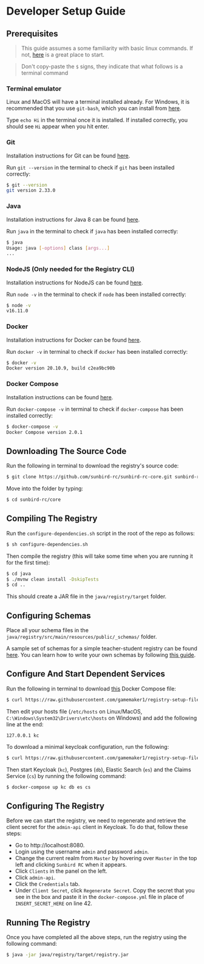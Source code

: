 # Developer Setup Guide

## Prerequisites

> This guide assumes a some familiarity with basic linux commands. If not,
> [here](https://ubuntu.com/tutorials/command-line-for-beginners#1-overview) is
> a great place to start.

> Don't copy-paste the `$` signs, they indicate that what follows is a terminal
> command

### Terminal emulator

Linux and MacOS will have a terminal installed already. For Windows, it is
recommended that you use `git-bash`, which you can install from
[here](https://git-scm.com/download/win).

Type `echo Hi` in the terminal once it is installed. If installed correctly, you
should see `Hi` appear when you hit enter.

### Git

Installation instructions for Git can be found
[here](https://github.com/git-guides/install-git).

Run `git --version` in the terminal to check if `git` has been installed
correctly:

```sh
$ git --version
git version 2.33.0
```

### Java

Installation instructions for Java 8 can be found
[here](https://docs.oracle.comjavase/8/docs/technotes/guides/install/install_overview.html).

Run `java` in the terminal to check if `java` has been installed correctly:

```sh
$ java
Usage: java [-options] class [args...]
...
```

### NodeJS (Only needed for the Registry CLI)

Installation instructions for NodeJS can be found
[here](https://nodejs.org/en/download/package-manager/).

Run `node -v` in the terminal to check if `node` has been installed correctly:

```sh
$ node -v
v16.11.0
```

### Docker

Installation instructions for Docker can be found
[here](https://docs.docker.com/engine/install/).

Run `docker -v` in terminal to check if `docker` has been installed correctly:

```sh
$ docker -v
Docker version 20.10.9, build c2ea9bc90b
```

### Docker Compose

Installation instructions can be found
[here](https://docs.docker.com/engine/install/).

Run `docker-compose -v` in terminal to check if `docker-compose` has been
installed correctly:

```sh
$ docker-compose -v
Docker Compose version 2.0.1
```

## Downloading The Source Code

Run the following in terminal to download the registry's source code:

```sh
$ git clone https://github.com/sunbird-rc/sunbird-rc-core.git sunbird-rc/core
```

Move into the folder by typing:

```sh
$ cd sunbird-rc/core
```

## Compiling The Registry

Run the `configure-dependencies.sh` script in the root of the repo as follows:

```sh
$ sh configure-dependencies.sh
```

Then compile the registry (this will take some time when you are running it for
the first time):

```sh
$ cd java
$ ./mvnw clean install -DskipTests
$ cd ..
```

This should create a JAR file in the `java/registry/target` folder.

## Configuring Schemas

Place all your schema files in the
`java/registry/src/main/resources/public/_schemas/` folder.

A sample set of schemas for a simple teacher-student registry can be found
[here](https://github.com/gamemaker1/registry-setup-files/tree/main/schemas/).
You can learn how to write your own schemas by following
[this guide](schema-declaration.md).

## Configure And Start Dependent Services

Run the following in terminal to download
[this](https://github.com/gamemaker1/registry-setup-files/blob/main/docker-compose.yaml)
Docker Compose file:

```sh
$ curl https://raw.githubusercontent.com/gamemaker1/registry-setup-files/main/docker-compose.yaml > docker-compose.yml
```

Then edit your hosts file (`/etc/hosts` on Linux/MacOS,
`C:\Windows\System32\Drivers\etc\hosts` on Windows) and add the following line
at the end:

```
127.0.0.1 kc
```

To download a minimal keycloak configuration, run the following:

```sh
$ curl https://raw.githubusercontent.com/gamemaker1/registry-setup-files/main/imports/realm-export.json > import/realm-export.json
```

Then start Keycloak (`kc`), Postgres (`db`), Elastic Search (`es`) and the
Claims Service (`cs`) by running the following command:

```sh
$ docker-compose up kc db es cs
```

## Configuring The Registry

Before we can start the registry, we need to regenerate and retrieve the client
secret for the `admin-api` client in Keycloak. To do that, follow these steps:

- Go to http://localhost:8080.
- Login using the username `admin` and password `admin`.
- Change the current realm from `Master` by hovering over `Master` in the top
  left and clicking `Sunbird RC` when it appears.
- Click `Clients` in the panel on the left.
- Click `admin-api`.
- Click the `Credentials` tab.
- Under `Client Secret`, click `Regenerate Secret`. Copy the secret that you see
  in the box and paste it in the `docker-compose.yml` file in place of
  `INSERT_SECRET_HERE` on line 42.

## Running The Registry

Once you have completed all the above steps, run the registry using the
following command:

```sh
$ java -jar java/registry/target/registry.jar
```
